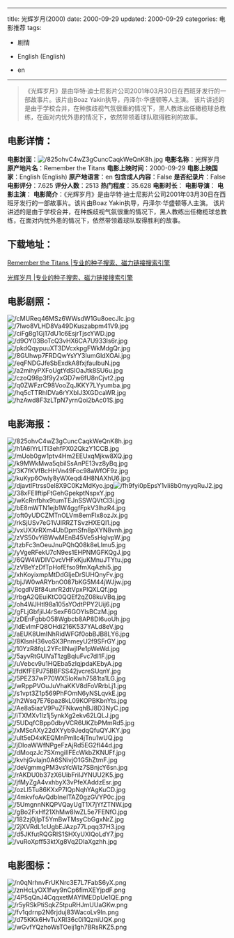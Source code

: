 
---
title: 光辉岁月(2000)
date: 2000-09-29
updated: 2000-09-29
categories: 电影推荐
tags:
- 剧情

- English (English)
- en
---


> 《光辉岁月》是由华特·迪士尼影片公司2001年03月30日在西班牙发行的一部故事片。该片由Boaz Yakin执导，丹泽尔·华盛顿等人主演。  该片讲述的是由于学校合并，在种族歧视气氛很重的情况下，黑人教练出任橄榄球总教练，在面对内忧外患的情况下，依然带领着球队取得胜利的故事。

## **电影详情**：

**电影封面**：<img src="https://image.tmdb.org/t/p/w200/825ohvC4wZ3gCuncCaqkWeQnK8h.jpg" alt="/825ohvC4wZ3gCuncCaqkWeQnK8h.jpg" title="/825ohvC4wZ3gCuncCaqkWeQnK8h.jpg">
**电影名称**：光辉岁月
**原产地片名**：Remember the Titans
**电影上映时间**：2000-09-29
**电影上映国家**：English (English)
**原产地语言**：en
**包含成人内容**：False
**是否纪录片**：False
**电影评分**：7.625
**评分人数**：2513
**热门程度**：35.628
**电影时长**：
**电影导演**：
**电影主演**：
**电影简介**：《光辉岁月》是由华特·迪士尼影片公司2001年03月30日在西班牙发行的一部故事片。该片由Boaz Yakin执导，丹泽尔·华盛顿等人主演。  该片讲述的是由于学校合并，在种族歧视气氛很重的情况下，黑人教练出任橄榄球总教练，在面对内忧外患的情况下，依然带领着球队取得胜利的故事。

## **下载地址**：
[Remember the Titans |专业的种子搜索、磁力链接搜索引擎](https://movie.amd794.com:2083/?search=Remember%20the%20Titans&ordering=&mode=match_phrase&page_size=10&page=1)

[光辉岁月 |专业的种子搜索、磁力链接搜索引擎](https://movie.amd794.com:2083/?search=%E5%85%89%E8%BE%89%E5%B2%81%E6%9C%88&ordering=&mode=match_phrase&page_size=10&page=1)
 

## **电影剧照**：
<img src="https://image.tmdb.org/t/p/original/cMUReq46MSz6WWsdW1Gu8oecJlc.jpg" alt="/cMUReq46MSz6WWsdW1Gu8oecJlc.jpg" title="/cMUReq46MSz6WWsdW1Gu8oecJlc.jpg"><img src="https://image.tmdb.org/t/p/original/7lwo8VLHD8Va49DKuszabpm41V9.jpg" alt="/7lwo8VLHD8Va49DKuszabpm41V9.jpg" title="/7lwo8VLHD8Va49DKuszabpm41V9.jpg"><img src="https://image.tmdb.org/t/p/original/ciFg8g1Gj17dU1c6EsjrTjscYWD.jpg" alt="/ciFg8g1Gj17dU1c6EsjrTjscYWD.jpg" title="/ciFg8g1Gj17dU1c6EsjrTjscYWD.jpg"><img src="https://image.tmdb.org/t/p/original/d9OY03BoTcQ3vHX6CA7U933Is6r.jpg" alt="/d9OY03BoTcQ3vHX6CA7U933Is6r.jpg" title="/d9OY03BoTcQ3vHX6CA7U933Is6r.jpg"><img src="https://image.tmdb.org/t/p/original/pkdQqypuuXT3DVcxkpgFWkMdgQr.jpg" alt="/pkdQqypuuXT3DVcxkpgFWkMdgQr.jpg" title="/pkdQqypuuXT3DVcxkpgFWkMdgQr.jpg"><img src="https://image.tmdb.org/t/p/original/8GUhwp7FRDQwYsYY3IumGldXOAi.jpg" alt="/8GUhwp7FRDQwYsYY3IumGldXOAi.jpg" title="/8GUhwp7FRDQwYsYY3IumGldXOAi.jpg"><img src="https://image.tmdb.org/t/p/original/eqFNDGJfeSbExdkA8fxjfaulbuN.jpg" alt="/eqFNDGJfeSbExdkA8fxjfaulbuN.jpg" title="/eqFNDGJfeSbExdkA8fxjfaulbuN.jpg"><img src="https://image.tmdb.org/t/p/original/a2mihyPXFoUgtYdSIOaJtk8SU6u.jpg" alt="/a2mihyPXFoUgtYdSIOaJtk8SU6u.jpg" title="/a2mihyPXFoUgtYdSIOaJtk8SU6u.jpg"><img src="https://image.tmdb.org/t/p/original/czoQ98p3f9y2xGD7w6fU8nCjvt2.jpg" alt="/czoQ98p3f9y2xGD7w6fU8nCjvt2.jpg" title="/czoQ98p3f9y2xGD7w6fU8nCjvt2.jpg"><img src="https://image.tmdb.org/t/p/original/q0ZWFzrC98VooZqJKKY7LYyumba.jpg" alt="/q0ZWFzrC98VooZqJKKY7LYyumba.jpg" title="/q0ZWFzrC98VooZqJKKY7LYyumba.jpg"><img src="https://image.tmdb.org/t/p/original/hq5cTTRhIDVa6rYXbIJ3XGDcaWR.jpg" alt="/hq5cTTRhIDVa6rYXbIJ3XGDcaWR.jpg" title="/hq5cTTRhIDVa6rYXbIJ3XGDcaWR.jpg"><img src="https://image.tmdb.org/t/p/original/hzAwd8F3zLTpN7yrnQoi2bAc01S.jpg" alt="/hzAwd8F3zLTpN7yrnQoi2bAc01S.jpg" title="/hzAwd8F3zLTpN7yrnQoi2bAc01S.jpg">

## **电影海报**：
<img src="https://image.tmdb.org/t/p/original/825ohvC4wZ3gCuncCaqkWeQnK8h.jpg" alt="/825ohvC4wZ3gCuncCaqkWeQnK8h.jpg" title="/825ohvC4wZ3gCuncCaqkWeQnK8h.jpg"><img src="https://image.tmdb.org/t/p/original/h1A6IYrLITI3ehfPX02QkzY1CCB.jpg" alt="/h1A6IYrLITI3ehfPX02QkzY1CCB.jpg" title="/h1A6IYrLITI3ehfPX02QkzY1CCB.jpg"><img src="https://image.tmdb.org/t/p/original/mUob0gw1ptv4Hm2EEUxqMjkw8XQ.jpg" alt="/mUob0gw1ptv4Hm2EEUxqMjkw8XQ.jpg" title="/mUob0gw1ptv4Hm2EEUxqMjkw8XQ.jpg"><img src="https://image.tmdb.org/t/p/original/k9MWkMwa5qbiISsAnPE13vz8yBq.jpg" alt="/k9MWkMwa5qbiISsAnPE13vz8yBq.jpg" title="/k9MWkMwa5qbiISsAnPE13vz8yBq.jpg"><img src="https://image.tmdb.org/t/p/original/3K7fKVfBcHHVn49Foc98aWfOF9z.jpg" alt="/3K7fKVfBcHHVn49Foc98aWfOF9z.jpg" title="/3K7fKVfBcHHVn49Foc98aWfOF9z.jpg"><img src="https://image.tmdb.org/t/p/original/kuKyp6Owly8yWXeqdi4H8NAXhU6.jpg" alt="/kuKyp6Owly8yWXeqdi4H8NAXhU6.jpg" title="/kuKyp6Owly8yWXeqdi4H8NAXhU6.jpg"><img src="https://image.tmdb.org/t/p/original/djavtIFtrss0el8X9C0KzMdKyo.jpg" alt="/djavtIFtrss0el8X9C0KzMdKyo.jpg" title="/djavtIFtrss0el8X9C0KzMdKyo.jpg"><img src="https://image.tmdb.org/t/p/original/fh9fyi0pEpsY1vli8b0myyqRuJ2.jpg" alt="/fh9fyi0pEpsY1vli8b0myyqRuJ2.jpg" title="/fh9fyi0pEpsY1vli8b0myyqRuJ2.jpg"><img src="https://image.tmdb.org/t/p/original/38xFEllftipFtGehGpekptNspxY.jpg" alt="/38xFEllftipFtGehGpekptNspxY.jpg" title="/38xFEllftipFtGehGpekptNspxY.jpg"><img src="https://image.tmdb.org/t/p/original/wKcRnfbhx9tumTEJnSSWQVtCl3i.jpg" alt="/wKcRnfbhx9tumTEJnSSWQVtCl3i.jpg" title="/wKcRnfbhx9tumTEJnSSWQVtCl3i.jpg"><img src="https://image.tmdb.org/t/p/original/bE8mWTN1ejb1W4ggfFpkV3lhzR4.jpg" alt="/bE8mWTN1ejb1W4ggfFpkV3lhzR4.jpg" title="/bE8mWTN1ejb1W4ggfFpkV3lhzR4.jpg"><img src="https://image.tmdb.org/t/p/original/oft0yUDCZMTnOLVm8emFlx8ozJx.jpg" alt="/oft0yUDCZMTnOLVm8emFlx8ozJx.jpg" title="/oft0yUDCZMTnOLVm8emFlx8ozJx.jpg"><img src="https://image.tmdb.org/t/p/original/rkSjUSv7eG1VJIRRZTSvzHXEQl1.jpg" alt="/rkSjUSv7eG1VJIRRZTSvzHXEQl1.jpg" title="/rkSjUSv7eG1VJIRRZTSvzHXEQl1.jpg"><img src="https://image.tmdb.org/t/p/original/vxUXXrRXm4UbDpmSfn8pXYN8vnh.jpg" alt="/vxUXXrRXm4UbDpmSfn8pXYN8vnh.jpg" title="/vxUXXrRXm4UbDpmSfn8pXYN8vnh.jpg"><img src="https://image.tmdb.org/t/p/original/zVS50vYiBWwMEnB45Ve5sHqlvpW.jpg" alt="/zVS50vYiBWwMEnB45Ve5sHqlvpW.jpg" title="/zVS50vYiBWwMEnB45Ve5sHqlvpW.jpg"><img src="https://image.tmdb.org/t/p/original/tzbFc3nOeuJnuPQhQ08k8eLImu5.jpg" alt="/tzbFc3nOeuJnuPQhQ08k8eLImu5.jpg" title="/tzbFc3nOeuJnuPQhQ08k8eLImu5.jpg"><img src="https://image.tmdb.org/t/p/original/yVgeRFekU7cN9es1EHPNMGFKQgJ.jpg" alt="/yVgeRFekU7cN9es1EHPNMGFKQgJ.jpg" title="/yVgeRFekU7cN9es1EHPNMGFKQgJ.jpg"><img src="https://image.tmdb.org/t/p/original/6QW4WDIVCvcVHFxKjuKMnuJTYtu.jpg" alt="/6QW4WDIVCvcVHFxKjuKMnuJTYtu.jpg" title="/6QW4WDIVCvcVHFxKjuKMnuJTYtu.jpg"><img src="https://image.tmdb.org/t/p/original/zVBeYzDfTpHofEfso9fmXqAzhi5.jpg" alt="/zVBeYzDfTpHofEfso9fmXqAzhi5.jpg" title="/zVBeYzDfTpHofEfso9fmXqAzhi5.jpg"><img src="https://image.tmdb.org/t/p/original/xhKoyixmpMtDdGljeDrSUHQnyFv.jpg" alt="/xhKoyixmpMtDdGljeDrSUHQnyFv.jpg" title="/xhKoyixmpMtDdGljeDrSUHQnyFv.jpg"><img src="https://image.tmdb.org/t/p/original/bjJW0wARYbnO087bKG5M44jWJjw.jpg" alt="/bjJW0wARYbnO087bKG5M44jWJjw.jpg" title="/bjJW0wARYbnO087bKG5M44jWJjw.jpg"><img src="https://image.tmdb.org/t/p/original/icgdlVBf84unrR2dtVpxPlQXLQf.jpg" alt="/icgdlVBf84unrR2dtVpxPlQXLQf.jpg" title="/icgdlVBf84unrR2dtVpxPlQXLQf.jpg"><img src="https://image.tmdb.org/t/p/original/rbgA2QEuiKtC0QQEf2qZ08kuVBq.jpg" alt="/rbgA2QEuiKtC0QQEf2qZ08kuVBq.jpg" title="/rbgA2QEuiKtC0QQEf2qZ08kuVBq.jpg"><img src="https://image.tmdb.org/t/p/original/oh4WJHtl98a105sYOdtPPY2Uij6.jpg" alt="/oh4WJHtl98a105sYOdtPPY2Uij6.jpg" title="/oh4WJHtl98a105sYOdtPPY2Uij6.jpg"><img src="https://image.tmdb.org/t/p/original/gFLjGbfjilJ4rSexF6GOYlsBCzM.jpg" alt="/gFLjGbfjilJ4rSexF6GOYlsBCzM.jpg" title="/gFLjGbfjilJ4rSexF6GOYlsBCzM.jpg"><img src="https://image.tmdb.org/t/p/original/zDEnFgbbO58Wgbcb8AP8DI6uoUh.jpg" alt="/zDEnFgbbO58Wgbcb8AP8DI6uoUh.jpg" title="/zDEnFgbbO58Wgbcb8AP8DI6uoUh.jpg"><img src="https://image.tmdb.org/t/p/original/ldEvImFQ8OHdi216K537YALd8eV.jpg" alt="/ldEvImFQ8OHdi216K537YALd8eV.jpg" title="/ldEvImFQ8OHdi216K537YALd8eV.jpg"><img src="https://image.tmdb.org/t/p/original/aEUK8UmINhRidWFGf0obBJB8LY6.jpg" alt="/aEUK8UmINhRidWFGf0obBJB8LY6.jpg" title="/aEUK8UmINhRidWFGf0obBJB8LY6.jpg"><img src="https://image.tmdb.org/t/p/original/8KlsnH36voSX3PnmeyU2f9SFrGY.jpg" alt="/8KlsnH36voSX3PnmeyU2f9SFrGY.jpg" title="/8KlsnH36voSX3PnmeyU2f9SFrGY.jpg"><img src="https://image.tmdb.org/t/p/original/10YzR8fqL2YFcIlNwjIPe1pWeWd.jpg" alt="/10YzR8fqL2YFcIlNwjIPe1pWeWd.jpg" title="/10YzR8fqL2YFcIlNwjIPe1pWeWd.jpg"><img src="https://image.tmdb.org/t/p/original/5ayvRtGUlVaT1zgBqluFvc7dI1F.jpg" alt="/5ayvRtGUlVaT1zgBqluFvc7dI1F.jpg" title="/5ayvRtGUlVaT1zgBqluFvc7dI1F.jpg"><img src="https://image.tmdb.org/t/p/original/uVebcv9u1HQEba5zIqjpdaKEbyA.jpg" alt="/uVebcv9u1HQEba5zIqjpdaKEbyA.jpg" title="/uVebcv9u1HQEba5zIqjpdaKEbyA.jpg"><img src="https://image.tmdb.org/t/p/original/fdKfFEPJ75BBFSS42jvcreSUqnY.jpg" alt="/fdKfFEPJ75BBFSS42jvcreSUqnY.jpg" title="/fdKfFEPJ75BBFSS42jvcreSUqnY.jpg"><img src="https://image.tmdb.org/t/p/original/5PEZ37wP70WX5loKwh7581ta1LG.jpg" alt="/5PEZ37wP70WX5loKwh7581ta1LG.jpg" title="/5PEZ37wP70WX5loKwh7581ta1LG.jpg"><img src="https://image.tmdb.org/t/p/original/wRppPVOuJuVhaKKV8dFoVRrbLj1.jpg" alt="/wRppPVOuJuVhaKKV8dFoVRrbLj1.jpg" title="/wRppPVOuJuVhaKKV8dFoVRrbLj1.jpg"><img src="https://image.tmdb.org/t/p/original/s1vpt3Z1p569PhFOmN6yNSLqvkE.jpg" alt="/s1vpt3Z1p569PhFOmN6yNSLqvkE.jpg" title="/s1vpt3Z1p569PhFOmN6yNSLqvkE.jpg"><img src="https://image.tmdb.org/t/p/original/h2Wsq7E76paz8kL09KOPBKbnYts.jpg" alt="/h2Wsq7E76paz8kL09KOPBKbnYts.jpg" title="/h2Wsq7E76paz8kL09KOPBKbnYts.jpg"><img src="https://image.tmdb.org/t/p/original/Ae8a5iazV9PuZFNkwqhBJ8D3NyC.jpg" alt="/Ae8a5iazV9PuZFNkwqhBJ8D3NyC.jpg" title="/Ae8a5iazV9PuZFNkwqhBJ8D3NyC.jpg"><img src="https://image.tmdb.org/t/p/original/iTXMXv1lz1j5ynkXg2ekv62LQLJ.jpg" alt="/iTXMXv1lz1j5ynkXg2ekv62LQLJ.jpg" title="/iTXMXv1lz1j5ynkXg2ekv62LQLJ.jpg"><img src="https://image.tmdb.org/t/p/original/5UDqfCBpp0dbyVCR6UKZbPMmRd5.jpg" alt="/5UDqfCBpp0dbyVCR6UKZbPMmRd5.jpg" title="/5UDqfCBpp0dbyVCR6UKZbPMmRd5.jpg"><img src="https://image.tmdb.org/t/p/original/xMScAXy22dXYyb9JedqQfuQYJKY.jpg" alt="/xMScAXy22dXYyb9JedqQfuQYJKY.jpg" title="/xMScAXy22dXYyb9JedqQfuQYJKY.jpg"><img src="https://image.tmdb.org/t/p/original/ult5eD4xKEQMnPmllc4jTnu1wUQ.jpg" alt="/ult5eD4xKEQMnPmllc4jTnu1wUQ.jpg" title="/ult5eD4xKEQMnPmllc4jTnu1wUQ.jpg"><img src="https://image.tmdb.org/t/p/original/jDIoaWWfNPgeFzAjRd5EG2fI44d.jpg" alt="/jDIoaWWfNPgeFzAjRd5EG2fI44d.jpg" title="/jDIoaWWfNPgeFzAjRd5EG2fI44d.jpg"><img src="https://image.tmdb.org/t/p/original/dMoqzJc7SXmgiIlFEcWkbZKNUFf.jpg" alt="/dMoqzJc7SXmgiIlFEcWkbZKNUFf.jpg" title="/dMoqzJc7SXmgiIlFEcWkbZKNUFf.jpg"><img src="https://image.tmdb.org/t/p/original/kvhjGvIajn0A6SNivjO1G5hZtmF.jpg" alt="/kvhjGvIajn0A6SNivjO1G5hZtmF.jpg" title="/kvhjGvIajn0A6SNivjO1G5hZtmF.jpg"><img src="https://image.tmdb.org/t/p/original/deVgmmgPM3vsYcWIz7SBnjcY6sn.jpg" alt="/deVgmmgPM3vsYcWIz7SBnjcY6sn.jpg" title="/deVgmmgPM3vsYcWIz7SBnjcY6sn.jpg"><img src="https://image.tmdb.org/t/p/original/rAKDU0b37zX6UibFriIJYNUU2K5.jpg" alt="/rAKDU0b37zX6UibFriIJYNUU2K5.jpg" title="/rAKDU0b37zX6UibFriIJYNUU2K5.jpg"><img src="https://image.tmdb.org/t/p/original/jfMyZgA4vxhbyX3vPfeXAddzEsr.jpg" alt="/jfMyZgA4vxhbyX3vPfeXAddzEsr.jpg" title="/jfMyZgA4vxhbyX3vPfeXAddzEsr.jpg"><img src="https://image.tmdb.org/t/p/original/ozLl5Tu86KXxP7IQpNqhYAgKuCD.jpg" alt="/ozLl5Tu86KXxP7IQpNqhYAgKuCD.jpg" title="/ozLl5Tu86KXxP7IQpNqhYAgKuCD.jpg"><img src="https://image.tmdb.org/t/p/original/4mkvfoAvQdbIneITAZ0gzGVYP0c.jpg" alt="/4mkvfoAvQdbIneITAZ0gzGVYP0c.jpg" title="/4mkvfoAvQdbIneITAZ0gzGVYP0c.jpg"><img src="https://image.tmdb.org/t/p/original/5UmgnnNKQPVQayUgT1X7jYfZTNW.jpg" alt="/5UmgnnNKQPVQayUgT1X7jYfZTNW.jpg" title="/5UmgnnNKQPVQayUgT1X7jYfZTNW.jpg"><img src="https://image.tmdb.org/t/p/original/gBo2FxHf21XhMw8IwZL5e7FENfO.jpg" alt="/gBo2FxHf21XhMw8IwZL5e7FENfO.jpg" title="/gBo2FxHf21XhMw8IwZL5e7FENfO.jpg"><img src="https://image.tmdb.org/t/p/original/182zj0jlpT5YmBwTMsyCbGgxNrZ.jpg" alt="/182zj0jlpT5YmBwTMsyCbGgxNrZ.jpg" title="/182zj0jlpT5YmBwTMsyCbGgxNrZ.jpg"><img src="https://image.tmdb.org/t/p/original/2jXVRdL1cUgbEJAzp77Lpqq37H3.jpg" alt="/2jXVRdL1cUgbEJAzp77Lpqq37H3.jpg" title="/2jXVRdL1cUgbEJAzp77Lpqq37H3.jpg"><img src="https://image.tmdb.org/t/p/original/d5JKfutRQGRIS1SHXyUXlQoLdY7.jpg" alt="/d5JKfutRQGRIS1SHXyUXlQoLdY7.jpg" title="/d5JKfutRQGRIS1SHXyUXlQoLdY7.jpg"><img src="https://image.tmdb.org/t/p/original/vuRoXpff53ktXg8Vq2DIaXgzhh.jpg" alt="/vuRoXpff53ktXg8Vq2DIaXgzhh.jpg" title="/vuRoXpff53ktXg8Vq2DIaXgzhh.jpg">

## **电影图标**：
<img src="https://image.tmdb.org/t/p/original/n0qNrhnvFrUKNrc3E7L7FabS6yX.png" alt="/n0qNrhnvFrUKNrc3E7L7FabS6yX.png" title="/n0qNrhnvFrUKNrc3E7L7FabS6yX.png"><img src="https://image.tmdb.org/t/p/original/znHcLyOX1fwy9nCp6fimXEYjpdF.png" alt="/znHcLyOX1fwy9nCp6fimXEYjpdF.png" title="/znHcLyOX1fwy9nCp6fimXEYjpdF.png"><img src="https://image.tmdb.org/t/p/original/4P5qQnJ4CqqxetMAYIMEDpUe1QE.png" alt="/4P5qQnJ4CqqxetMAYIMEDpUe1QE.png" title="/4P5qQnJ4CqqxetMAYIMEDpUe1QE.png"><img src="https://image.tmdb.org/t/p/original/r5yRSkPtiSqkZ5tpuRHJmUUaGKw.png" alt="/r5yRSkPtiSqkZ5tpuRHJmUUaGKw.png" title="/r5yRSkPtiSqkZ5tpuRHJmUUaGKw.png"><img src="https://image.tmdb.org/t/p/original/fv1qdrnp2N6rjduj83WacoLv9In.png" alt="/fv1qdrnp2N6rjduj83WacoLv9In.png" title="/fv1qdrnp2N6rjduj83WacoLv9In.png"><img src="https://image.tmdb.org/t/p/original/d75KKk6HvTuXRI36c0i1QzniUQK.png" alt="/d75KKk6HvTuXRI36c0i1QzniUQK.png" title="/d75KKk6HvTuXRI36c0i1QzniUQK.png"><img src="https://image.tmdb.org/t/p/original/wGvfYQzhoWsTOeij1gh7BRsRKZ5.png" alt="/wGvfYQzhoWsTOeij1gh7BRsRKZ5.png" title="/wGvfYQzhoWsTOeij1gh7BRsRKZ5.png">
